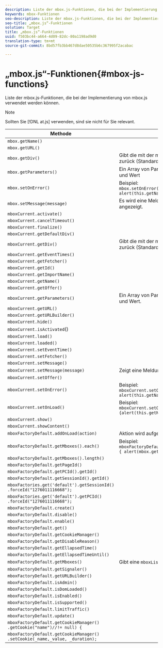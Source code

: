 ```yaml
---
description: Liste der mbox.js-Funktionen, die bei der Implementierung von mbox.js verwendet werden können.
keywords: mbox-Funktionen
seo-description: Liste der mbox.js-Funktionen, die bei der Implementierung von mbox.js verwendet werden können.
seo-title: „mbox.js“-Funktionen
solution: Target
title: „mbox.js“-Funktionen
uuid: f503bc44-a664-4d09-82dc-80a1198ad9d0
translation-type: tm+mt
source-git-commit: 8bd57fb3bb467d8dae50535b6c367995f2acabac

---
```



# „mbox.js“-Funktionen{#mbox-js-functions}

Liste der mbox.js-Funktionen, die bei der Implementierung von mbox.js verwendet werden können.

>[!NOTE]
>
>Sollten Sie [!DNL at.js] verwenden, sind sie nicht für Sie relevant.

| Methode | Hinweise |
|--- |--- |
| `mbox.getName()` |  |
| `mbox.getURL()` |  |
| `mbox.getDiv()` | Gibt die mit der mbox verknüpfte Umleitung zurück (Standardinhalt oder ein Angebot) |
| `mbox.getParameters()` | Ein Array von Parametern mit zwei Feldern, Name und Wert |
| `mbox.setOnError()` | Beispiel:<br>`mbox.setOnError(function() { alert(this.getName() +" had error"});` |
| `mbox.setMessage(message)` | Es wird eine Meldung im Debug-Fenster angezeigt. |
| `mboxCurrent.activate()` |  |
| `mboxCurrent.cancelTimeout()` |  |
| `mboxCurrent.finalize()` |  |
| `mboxCurrent.getDefaultDiv()` |  |
| `mboxCurrent.getDiv()` | Gibt die mit der mbox verknüpfte Umleitung zurück (Standardinhalt oder ein Angebot) |
| `mboxCurrent.getEventTimes()` |  |
| `mboxCurrent.getFetcher()` |  |
| `mboxCurrent.getId()` |  |
| `mboxCurrent.getImportName()` |  |
| `mboxCurrent.getName()` |  |
| `mboxCurrent.getOffer()` |  |
| `mboxCurrent.getParameters()` | Ein Array von Parametern mit zwei Feldern, Name und Wert. |
| `mboxCurrent.getURL()` |  |
| `mboxCurrent.getURLBuilder()` |  |
| `mboxCurrent.hide()` |  |
| `mboxCurrent.isActivated`() |  |
| `mboxCurrent.load()` |  |
| `mboxCurrent.loaded()` |  |
| `mboxCurrent.setEventTime()` |  |
| `mboxCurrent.setFetcher()` |  |
| `mboxCurrent.setMessage()` |  |
| `mboxCurrent.setMessage(message)` | Zeigt eine Meldung im Debug-Fenster an. |
| `mboxCurrent.setOffer()` |  |
| `mboxCurrent.setOnError()` | Beispiel:<br>`mboxCurrent.setOnError(function(){ alert(this.getName() +" had error"});` |
| `mboxCurrent.setOnLoad()` | Beispiel:<br>`mboxCurrent.setOnLoad(function(){alert(this.getName()+" loaded")});` |
| `mboxCurrent.show()` |  |
| `mboxCurrent.showContent()` |  |
| `mboxFactoryDefault.addOnLoad(action)` | Aktion wird aufgerufen, wenn die Seite lädt. |
| `mboxFactoryDefault.getMboxes().each()` | Beispiel:<br>`mboxFactoryDefault.getMboxes().each(function() { alert(mbox.getName()) };` |
| `mboxFactoryDefault.getMboxes().length()` |  |
| `mboxFactoryDefault.getPageId()` |  |
| `mboxFactoryDefault.getPCId().getId()` |  |
| `mboxFactoryDefault.getSessionId().getId()` |  |
| `mboxFactories.get('default').getSessionId()​.forceId("1276011116668");` |  |
| `mboxFactories.get('default').getPCId()​.forceId("1276011116668");` |  |
| `mboxFactoryDefault.create()` |  |
| `mboxFactoryDefault.disable()` |  |
| `mboxFactoryDefault.enable()` |  |
| `mboxFactoryDefault.get()` |  |
| `mboxFactoryDefault.getCookieManager()` |  |
| `mboxFactoryDefault.getDisableReason()` |  |
| `mboxFactoryDefault.getEllapsedTime()` |  |
| `mboxFactoryDefault.getEllapsedTimeUntil()` |  |
| `mboxFactoryDefault.getMboxes()` | Gibt eine `mboxList` zurück. |
| `mboxFactoryDefault.getSignaler()` |  |
| `mboxFactoryDefault.getURLBuilder()` |  |
| `mboxFactoryDefault.isAdmin()` |  |
| `mboxFactoryDefault.isDomLoaded()` |  |
| `mboxFactoryDefault.isEnabled()` |  |
| `mboxFactoryDefault.isSupported()` |  |
| `mboxFactoryDefault.limitTraffic()` |  |
| `mboxFactoryDefault.update()` |  |
| `mboxFactoryDefault.getCookieManager()​.getCookie("name")//!= null) {` |  |
| `mboxFactoryDefault.getCookieManager()​.setCookie(_name,_value, _duration);` |  |